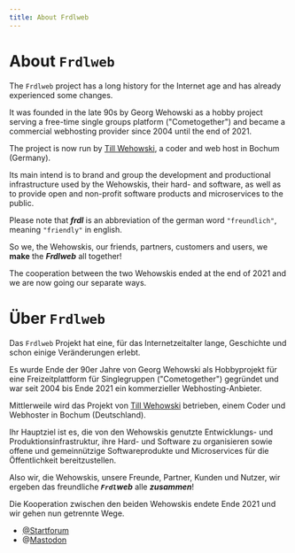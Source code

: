 ```yaml
---
title: About Frdlweb
---
```




<div ng-show="langIsDefault==true || langShortCode=='en'" frdl-markdown>
 
 
 
# About `Frdlweb`
 
The `Frdlweb` project has a long history for the Internet age and has already experienced some changes.

It was founded in the late 90s by Georg Wehowski as a hobby project serving a free-time single groups platform ("Cometogether") and became a commercial webhosting provider since 2004 until the end of 2021.
 
The project is now run by [Till Wehowski](https://webfan.de/u/frdl-github-2658030), a coder and web host in Bochum (Germany).

Its main intend is to brand and group the development and productional infrastructure used by the Wehowskis, their hard- and software, as well as to provide open and non-profit software products and microservices to the public.

Please note that ***frdl*** is an abbreviation of the german word `"freundlich"`, meaning `"friendly"` in english. 

So we, the Wehowskis, our friends, partners, customers and users, we **make** the ***Frdlweb*** all together!

The cooperation between the two Wehowskis ended at the end of 2021 and we are now going our separate ways.

</div>
 
 
 
<div ng-show="langShortCode=='de'" ng-cloak frdl-markdown>
 
 
 
# Über `Frdlweb`
 
Das `Frdlweb` Projekt hat eine, für das Internetzeitalter lange, Geschichte und schon einige Veränderungen erlebt.

Es wurde Ende der 90er Jahre von Georg Wehowski als Hobbyprojekt für eine Freizeitplattform für Singlegruppen ("Cometogether") gegründet und war seit 2004 bis Ende 2021 ein kommerzieller Webhosting-Anbieter.
 
Mittlerweile wird das Projekt von [Till Wehowski](https://webfan.de/u/frdl-github-2658030) betrieben, einem Coder und Webhoster in Bochum (Deutschland).

Ihr Hauptziel ist es, die von den Wehowskis genutzte Entwicklungs- und Produktionsinfrastruktur, ihre Hard- und Software zu organisieren sowie offene und gemeinnützige Softwareprodukte und Microservices für die Öffentlichkeit bereitzustellen.

Also wir, die Wehowskis, unsere Freunde, Partner, Kunden und Nutzer, wir ergeben das freundliche ***`Frdl`web*** alle ***zusammen***!

Die Kooperation zwischen den beiden Wehowskis endete Ende 2021 und wir gehen nun getrennte Wege.

</div>

* [@Startforum](https://startforum.de/u/till.wehowski/)
* @<a rel="me" href="https://phpc.social/@webfan">Mastodon</a>
